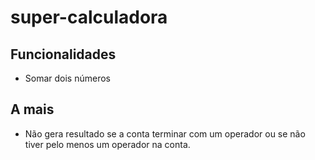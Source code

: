 # super-calculadora

## Funcionalidades
- Somar dois números

## A mais
- Não gera resultado se a conta terminar com um operador ou se não tiver pelo menos um operador na conta.
